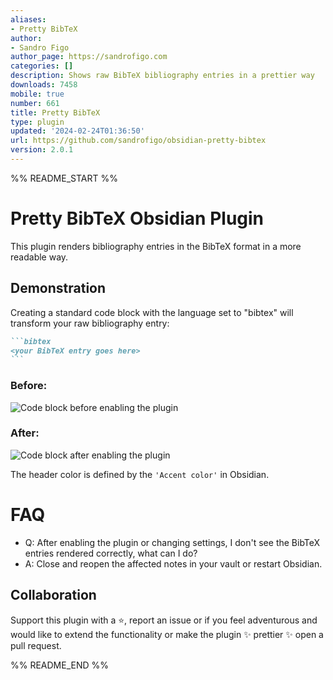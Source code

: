 ```yaml
---
aliases:
- Pretty BibTeX
author:
- Sandro Figo
author_page: https://sandrofigo.com
categories: []
description: Shows raw BibTeX bibliography entries in a prettier way
downloads: 7458
mobile: true
number: 661
title: Pretty BibTeX
type: plugin
updated: '2024-02-24T01:36:50'
url: https://github.com/sandrofigo/obsidian-pretty-bibtex
version: 2.0.1
---
```


%% README_START %%

# Pretty BibTeX Obsidian Plugin

This plugin renders bibliography entries in the BibTeX format in a more readable way.


## Demonstration

Creating a standard code block with the language set to "bibtex" will transform your raw bibliography entry:

~~~markdown
```bibtex
<your BibTeX entry goes here>
```
~~~

### Before:

<img src="https://media.githubusercontent.com/media/sandrofigo/obsidian-pretty-bibtex/master/imgs/before.png" alt="Code block before enabling the plugin">

### After:

<img src="https://media.githubusercontent.com/media/sandrofigo/obsidian-pretty-bibtex/master/imgs/after.png" alt="Code block after enabling the plugin">

The header color is defined by the `'Accent color'` in Obsidian.

# FAQ

- Q: After enabling the plugin or changing settings, I don't see the BibTeX entries rendered correctly, what can I do?
- A: Close and reopen the affected notes in your vault or restart Obsidian.

## Collaboration
Support this plugin with a ⭐️, report an issue or if you feel adventurous and would like to extend the functionality or make the plugin ✨ prettier ✨ open a pull request.


%% README_END %%